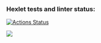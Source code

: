 ### Hexlet tests and linter status:
[![Actions Status](https://github.com/LKorsar/frontend-project-11/actions/workflows/hexlet-check.yml/badge.svg)](https://github.com/LKorsar/frontend-project-11/actions)

<a href="https://codeclimate.com/github/LKorsar/frontend-project-11/test_coverage"><img src="https://api.codeclimate.com/v1/badges/3b8e4be3a71a937c4883/test_coverage" /></a>
